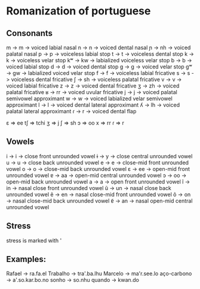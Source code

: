 # Romanization of portuguese

## Consonants

m -> m -> voiced labial nasal
n -> n -> voiced dental nasal
ɲ -> nh -> voiced palatal nasal
p -> p -> voiceless labial stop
t -> t -> voiceless dental stop
k -> k -> voiceless velar stop
kʷ -> kw -> labialized voiceless velar stop
b -> b -> voiced labial stop
d -> d -> voiced dental stop
g -> g -> voiced velar stop
gʷ -> gw -> labialized voiced velar stop
f -> f -> voiceless labial fricative
s -> s -> voiceless dental fricative
ʃ -> sh -> voiceless palatal fricative
v -> v -> voiced labial fricative
z -> z -> voiced dental fricative
ʒ -> zh -> voiced palatal fricative
ʁ -> rr -> voiced uvular fricative
j -> j -> voiced palatal semivowel approximant
w -> w -> voiced labialized velar semivowel approximant
l -> l -> voiced dental lateral approximant
ʎ -> lh -> voiced palatal lateral approximant
ɾ -> r -> voiced dental flap


ɛ => ee
tʃ => tchi
ʒ => j
ʃ => sh
ɔ => oo
x => rr
ɾ => r

## Vowels

i -> i -> close front unrounded vowel
ɨ -> y -> close central unrounded vowel
u -> u -> close back unrounded vowel
e -> e -> close-mid front unrounded vowel
o -> o -> close-mid back unrounded vowel
ɛ -> ee -> open-mid front unrounded vowel
ɐ -> aa -> open-mid central unrounded vowel
ɔ -> oo -> open-mid back unrounded vowel
a -> a -> open front unrounded vowel
ĩ -> in -> nasal close front unrounded vowel
ũ -> un -> nasal close back unrounded vowel
ẽ -> en -> nasal close-mid front unrounded vowel
õ -> on -> nasal close-mid back unrounded vowel
ɐ̃ -> an -> nasal open-mid central unrounded vowel

## Stress
stress is marked with '
## Examples: 

Rafael -> ra.fa.el
Trabalho -> tra'.ba.lhu
Marcelo -> ma'r.see.lo
aço-carbono -> a'.so.kar.bo.no
sonho -> so.nhu
quando -> kwan.do

